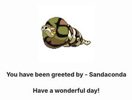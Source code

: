 <p align="center">
    <img src="https://raw.githubusercontent.com/PokeAPI/sprites/master/sprites/pokemon/844.png" width="150" height="150">
</p>
<h3 align="center">You have been greeted by - <b>Sandaconda</b></h3>
<h3 align="center">Have a wonderful day!</h3>
